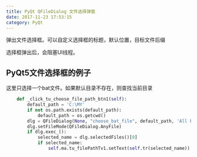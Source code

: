 ```yaml
---
title: PyQt QFileDialog 文件选择弹窗 
date: 2017-11-23 17:53:15
category: PyQt
---
```


弹出文件选择框。可以自定义选择框的标题，默认位置，目标文件后缀

选择框弹出后，会阻塞UI线程。

## PyQt5文件选择框的例子
这里只选择一个bat文件。如果默认目录不存在，则查找当前目录
```python
    def _click_tu_choose_file_path_btn1(self):
        default_path = 'C:\MY'
        if not os.path.exists(default_path):
            default_path = os.getcwd()
        dlg = QFileDialog(None, "choose_bat_file", default_path, 'All Files(*.bat)')
        dlg.setFileMode(QFileDialog.AnyFile)
        if dlg.exec_():
            selected_name = dlg.selectedFiles()[0]
            if selected_name:
                self.ma.tu_filePathTv1.setText(self.tr(selected_name))

```
